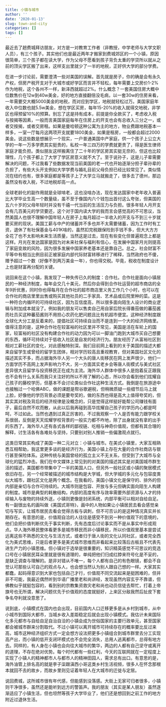 ```yaml
---
title: 小镇与城市
author: ''
date: '2020-01-13'
slug: town-and-city
categories: []
tags: []
---
```


最近去了趟费城拜访朋友，对方是一对教育工作者（非教授，中学老师与大学文职人员），有三个孩子。其实他们也是最近两年才搬家到费城郊区的一个小镇，原因很简单，三个孩子都在读大学，作为父母不愿看到孩子背负太重的学贷所以就从之前的顶尖学区搬了出来，这样支出里就少了一半的地税，正好供大学的部分学费。

在进一步讨论前，需要澄清一些对美国的误解。首先就是房子，你的确是会有永久产权，但房产税开支对于大城市或好学区而言并不轻松，每年需要上交房价1-2%作为地税，这个各州不一样，新泽西就超过2%。什么概念？一套美国住房大概中位数售价在12w到40w美金，好的地方直接翻倍没毛病，以一套30w的住房来看，一年需要交大概5000美金的地税，而对应到学区，地税就轻松过万。美国家庭年收入中位数也就5.5w美金，想在学区买房，每年15-20%的收入就得交地税，非学区也得预留10%的预算。别忘了这是持有成本，前提是你全款买了，考虑收入税与按揭等因素，一般而言美国家庭每年在住房上的开支也会有总收入三分之一，或者交按揭，或者交房租。如果是曼哈顿这种公寓为主的地方，物业费跟地税基本一样多，一室一厅每月这两项开支就要1800美金，如果是租房，一般都会超过2000美金。说这些数是想展示一个现实，一户普通美国中产家庭，供一个孩子上公立大学的一年一万多学费其实挺贵的，私校一年三四万的学费就更贵了，得是医生律师家庭才能负担。类似朋友这样搬离住了二十年的学区房其实挺无奈的，但这也比较理性，几个孩子都上了大学了学区房意义就不大了。至于说孙子，这是儿子辈需要解决的问题，不过我看了些数据发现当前美国的老一代也开始逐渐分担子辈孙辈的负担了，有些大头开支例如大学学费与婚礼目前父母负担已经比较常见了。类似情况在纽约也有，很多家庭都是等孩子上了大学立马就搬走了，很多去了德州，那边虽然没有收入税，不过地税却高一点。

全球老龄化的副作用就是全球啃老，这也没啥办法，现在发达国家中老年收入普遍比大学毕业生高一个数量级，虽不至于像国内六个钱包出首付这么夸张，但美国的五六十岁的父母年轻时并没有千禧一代当前的生活压力与负担。很多年轻人月开支会有几百美元的学贷要还，这个对于国内读大学的我而言会感觉高的不可思议，当然美国人也很不理解中国年轻人在房子上每月超过一半收入的开支与不到三十岁就要买房的现状。美国工薪与中产的储蓄并不多也并不太需要储蓄，因为工作时有工资，退休了有社保基金与401K啥的，虽然扣完税跟保险到手钱不多，但大大方方全花了也不太影响未来生活质量，当然这是过去，现在有些变化但普遍观念上都是这样。月光在发达国家是因为对未来社保与福利有信心，在发展中国家月光则提高了家庭变故的风险，因为很多发展中国家养老基本还是靠自己。总之，社会财富不平等中有相当比例目前正被家庭内部代际财富转移进行了稀释，当然政府也不傻，赠予超过一个数（好像不到两万美金一年），你也得交税。毕竟，税收在制度设计上也是财富再分配的关键。

说回来在这个小镇，我发现了一种失传已久的制度：合作社。合作社是面向小镇居民的一种经济制度，每年会交几十美元，然后你会得到合作社运营的超市商店的全年9折优惠，同时你也得每月在合作社的超市商店里义务工作几个小时，也可以在合作社的商店里里出售或购买其他社员的二手家具、艺术品或后院里种的菜。这是一种符合内循环的可持续社区，因为互信度高，所以很多面向陌生人设计的商业逻辑与附加成本就没了。例如我的朋友可以售卖自己用自家后院长得番茄做的蕃茄酱而社员买这种蕃茄酱则不用担心农药化肥问题且比有机超市便宜。这种经济制度跟全球化大分工是反着来的，提倡社区可持续自治而不是连到一个大的经济网络里。值得注意的是，这种合作社在较富裕的社区里并不常见，美国是活在车轮上的国家，较富裕的社区没有构建合作社的动力因为可以一脚油门跑到大城市买自己想要的东西，循环可持续对于低收入社区是自发的经济行为。朋友经历了从富裕社区到相对工薪社区的变化，对此感触特别深。我们目前网上看到的关于美国的描述大都来自留学生或曾经的留学生团体，相对学历较高且重视教育，但对美国社区文化的描述其实不多，而占据海外华人另一个大头的唐人街移民在网上发声很少，他们一方面学历不高网上发声影响力不大，另一方面其实老乡会等唐人街模式与美式社区差异很大且留学与投资移民正在成为主流。海外华人群体中很多人是抱着反正跟我也不会有什么关系而我只关注好的所以不用了解的心态，所以你会看到他们炫耀自己孩子的藤校学历，但基本不会讨论类似合作社这种生活方式。我倒是在旅游途中也接触过一个哈佛ABC，做的课题是帮谷歌避税，但稍微质疑一些细节后马上就上脸，好像他的学历背景必须是要夸奖的，做的东西也得是高大上值得夸奖的，但其实其对税及背后的经济规律是没概念的，只是觉得这样挺好能帮公司赚钱有面子，最后自然不欢而散，从此以后我再碰到高华炫耀自己孩子的学历内心都是呵呵，不过如此。当然也遇到过真正厉害的，不过我观察一个人是否有能力跟学校关系很弱，反倒是天天炫耀学校背景的一般实力都不咋地，除了出身就没有拿的出手的东西了。海外华人还有各式各样的鄙视链、吃相与神奇价值观，但都有其合理的解释，讨生活各有各难处与坚持，只要别对别人推销一些偏激观点就行。

这类日常其实构成了美国一种二元对立：小镇与城市。在美式小镇里，大家互相熟悉互相帮助，我这里更多谈的是经济行为，美国小镇上存在大量的合作社商店与银行甚至保险体系。这种传统与美国曾经的孤立主义不无关系，但受到了大城市与全球化的猛烈冲击。我们在中文媒体上常见到的对美国的描述其实是对美国城市群生活的描述，美国都市带集中了一半的美国人口，但另外一般社区或小镇的聚居模式依旧存在。另一个经常被描述的城市结构是大学城，但大学城的多元化与包容度类似大城市，跟社区文化是两个概念。在我看的，美国小镇文化是保守的、排外的但内部是亲切与合作可持续的。大城市则是包容、开放与多元但确实面向陌生人构建的制度。城市是典型的耗散结构，内部的高度有序与效率需要外部资源与人才的持续输入与废物的持续外送，小镇则更像是封闭系统，内部平衡可以相对自给自足。有一副很出名的画叫做《美国式哥特》，画中的人物如果让小镇居民去看会感觉亲切与写实，让城市居民去看会觉得古板与讽刺，但不可否认的是这种情况真实并长期存在。有意思的是，价值观自洽的人往往是感受不到另一种价值观下的意境的，他们会把价值判断优先于事实判断，先有态度后讨论事实而不是从事实中形成观点。华人海外移民整体看更多是城市移民而非小镇移民，所以价值观里基本是尝试远离这些不熟悉的文化与生活方式，或者归于唐人街的文化认同社区，或者完全西化为美式思维，只是后者更多是美式城市思维而非看起来比较落后古板且不代表先进生产力的小镇思维。但小镇对于选举是很重要的，知识精英感觉不可思议的竞选口号在小镇居民耳朵里就是很有道理的，单纯把他们归成红脖来符号化是不妥的，是缺乏调查与理解的。是非对错从不唯一，每个人都有自己的有色眼镜，都会不自觉认可那些认可自己的观点与人，也会想当然认为别人跟自己想的一样。大家其实都蠢，起码得意识到大家也包括自己才行，价值观不同交流起来是挺困难的，但并非不可能，我最近偶然听到华语广播里老和尚讲经，发现虽然内容玄乎不靠谱，但佛教似乎就挺包容的，看到别的宗教集资救灾老和尚也动员信徒去帮忙，打着上帝旗号也无所谓，解决问题优先于价值观的态度就挺好，上来区分敌我然后扯皮下套争名夺利就没意思了。

说到底，小镇模式在国内也会出现，目前国内人口迁移更多是从乡村到城市，从中小城市到国际大都市，当城乡收入差距稳定后就会出现小镇模式。我估计未来国际化多元都市与自给自足自治自洽的小镇会成为世俗国家的主要行政单元，甚至国家都会被城市群来分割取代。不过小镇可以离开城市可持续存在的概率要比反过来高，城市这种经济组织方式一定会想方设法把更多小镇组合到城市群里去分工实现高产出，而小镇的低开支闭环模式也不会完全消失，总用人逃离都市，总得有地方去。同样的，有人身在小镇也会向往大城市的繁华，两边的人都有自己坚守或离开的道理，不存在绝对优势。每个时代都有一些红利，今天的互联网就在一定程度上实现了小镇人的精神都市人与都市人的精神田园人，需求总有出口。有意思的是，海外油管上排名高的就是李子柒跟滇西小哥这类乡村生活视频，很多人在怀念那根本就回不去的故乡，而故乡里则见证着年轻人在大城市的迁徙与定居。

说回费城，这所城市很有年代感，但能感到没落感。大街上无家可归者很多，小镇则干净很多，虽然还是能听到远方的警笛声。我的朋友（其实是某人朋友）虽然逐渐适应了小镇生活，但也坦然等孩子大学毕业了，他们还是想回到之前工作的地方附近过退休生活。